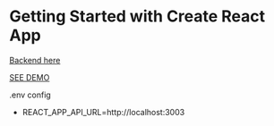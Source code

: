 # Getting Started with Create React App

[Backend here](https://github.com/Abdugaffor-97/book-store-backend)

[SEE DEMO](https://6043fd3dad3d94cb6c0fba5a--zealous-heyrovsky-4e3c4c.netlify.app/)

.env config

- REACT_APP_API_URL=http://localhost:3003
